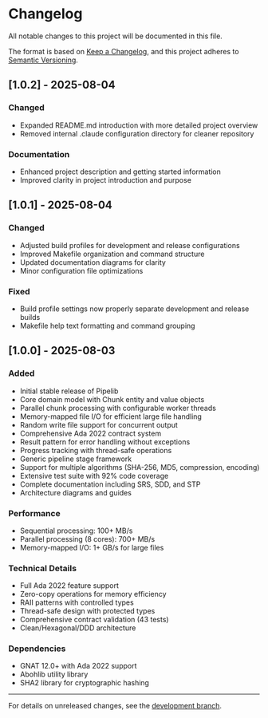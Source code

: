 # Changelog

All notable changes to this project will be documented in this file.

The format is based on [Keep a Changelog](https://keepachangelog.com/en/1.0.0/),
and this project adheres to [Semantic Versioning](https://semver.org/spec/v2.0.0.html).

## [1.0.2] - 2025-08-04

### Changed
- Expanded README.md introduction with more detailed project overview
- Removed internal .claude configuration directory for cleaner repository

### Documentation
- Enhanced project description and getting started information
- Improved clarity in project introduction and purpose

## [1.0.1] - 2025-08-04

### Changed
- Adjusted build profiles for development and release configurations
- Improved Makefile organization and command structure
- Updated documentation diagrams for clarity
- Minor configuration file optimizations

### Fixed
- Build profile settings now properly separate development and release builds
- Makefile help text formatting and command grouping

## [1.0.0] - 2025-08-03

### Added
- Initial stable release of Pipelib
- Core domain model with Chunk entity and value objects
- Parallel chunk processing with configurable worker threads
- Memory-mapped file I/O for efficient large file handling
- Random write file support for concurrent output
- Comprehensive Ada 2022 contract system
- Result pattern for error handling without exceptions
- Progress tracking with thread-safe operations
- Generic pipeline stage framework
- Support for multiple algorithms (SHA-256, MD5, compression, encoding)
- Extensive test suite with 92% code coverage
- Complete documentation including SRS, SDD, and STP
- Architecture diagrams and guides

### Performance
- Sequential processing: 100+ MB/s
- Parallel processing (8 cores): 700+ MB/s
- Memory-mapped I/O: 1+ GB/s for large files

### Technical Details
- Full Ada 2022 feature support
- Zero-copy operations for memory efficiency
- RAII patterns with controlled types
- Thread-safe design with protected types
- Comprehensive contract validation (43 tests)
- Clean/Hexagonal/DDD architecture

### Dependencies
- GNAT 12.0+ with Ada 2022 support
- Abohlib utility library
- SHA2 library for cryptographic hashing

---

For details on unreleased changes, see the [development branch](https://github.com/abitofhelp/pipelib/tree/develop).
